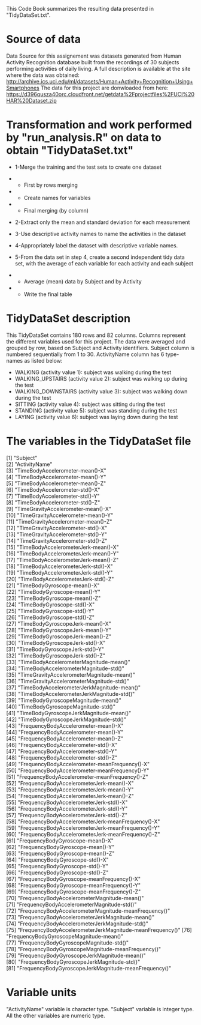 This Code Book summarizes the resulting data presented in "TidyDataSet.txt".


# Source of data

Data Source for this assignement was datasets generated from Human Activity Recognition database built from the recordings of 30 subjects performing activities of daily living.
A full description is available at the site where the data was obtained: http://archive.ics.uci.edu/ml/datasets/Human+Activity+Recognition+Using+Smartphones
The data for this project are donwloaded from here: https://d396qusza40orc.cloudfront.net/getdata%2Fprojectfiles%2FUCI%20HAR%20Dataset.zip

# Transformation and work performed by "run_analysis.R" on data to obtain "TidyDataSet.txt"
* 1-Merge the training and the test sets to create one dataset
* * First by rows merging
* * Create names for variables
* * Final merging (by column)

* 2-Extract only the mean and standard deviation for each measurement

* 3-Use descriptive activity names to name the activities in the dataset

* 4-Appropriately label the dataset with descriptive variable names.

* 5-From the data set in step 4, create a second independent tidy data set, with the average of each variable for each activity and each subject
* * Average (mean) data by Subject and by Activity
* * Write the final table

# TidyDataSet description
This TidyDataSet contains 180 rows and 82 columns.
Columns represent the different variables used for this project.
The data were averaged and grouped by row, based on Subject and Activity identifiers.
Subject column is numbered sequentially from 1 to 30.
ActivityName column has 6 type-names as listed below:
* WALKING (activity value 1): subject was walking during the test
* WALKING_UPSTAIRS (activity value 2): subject was walking up during the test
* WALKING_DOWNSTAIRS (activity value 3): subject was walking down during the test
* SITTING (activity value 4): subject was sitting during the test
* STANDING (activity value 5): subject was standing during the test
* LAYING (activity value 6): subject was laying down during the test

# The variables in the TidyDataSet file
 [1] "Subject"                                                
 [2] "ActivityName"                                           
 [3] "TimeBodyAccelerometer-mean()-X"                         
 [4] "TimeBodyAccelerometer-mean()-Y"                         
 [5] "TimeBodyAccelerometer-mean()-Z"                         
 [6] "TimeBodyAccelerometer-std()-X"                          
 [7] "TimeBodyAccelerometer-std()-Y"                          
 [8] "TimeBodyAccelerometer-std()-Z"                          
 [9] "TimeGravityAccelerometer-mean()-X"                      
[10] "TimeGravityAccelerometer-mean()-Y"                      
[11] "TimeGravityAccelerometer-mean()-Z"                      
[12] "TimeGravityAccelerometer-std()-X"                       
[13] "TimeGravityAccelerometer-std()-Y"                       
[14] "TimeGravityAccelerometer-std()-Z"                       
[15] "TimeBodyAccelerometerJerk-mean()-X"                     
[16] "TimeBodyAccelerometerJerk-mean()-Y"                     
[17] "TimeBodyAccelerometerJerk-mean()-Z"                     
[18] "TimeBodyAccelerometerJerk-std()-X"                      
[19] "TimeBodyAccelerometerJerk-std()-Y"                      
[20] "TimeBodyAccelerometerJerk-std()-Z"                      
[21] "TimeBodyGyroscope-mean()-X"                             
[22] "TimeBodyGyroscope-mean()-Y"                             
[23] "TimeBodyGyroscope-mean()-Z"                             
[24] "TimeBodyGyroscope-std()-X"                              
[25] "TimeBodyGyroscope-std()-Y"                              
[26] "TimeBodyGyroscope-std()-Z"                              
[27] "TimeBodyGyroscopeJerk-mean()-X"                         
[28] "TimeBodyGyroscopeJerk-mean()-Y"                         
[29] "TimeBodyGyroscopeJerk-mean()-Z"                         
[30] "TimeBodyGyroscopeJerk-std()-X"                          
[31] "TimeBodyGyroscopeJerk-std()-Y"                          
[32] "TimeBodyGyroscopeJerk-std()-Z"                          
[33] "TimeBodyAccelerometerMagnitude-mean()"                  
[34] "TimeBodyAccelerometerMagnitude-std()"                   
[35] "TimeGravityAccelerometerMagnitude-mean()"               
[36] "TimeGravityAccelerometerMagnitude-std()"                
[37] "TimeBodyAccelerometerJerkMagnitude-mean()"              
[38] "TimeBodyAccelerometerJerkMagnitude-std()"               
[39] "TimeBodyGyroscopeMagnitude-mean()"                      
[40] "TimeBodyGyroscopeMagnitude-std()"                       
[41] "TimeBodyGyroscopeJerkMagnitude-mean()"                  
[42] "TimeBodyGyroscopeJerkMagnitude-std()"                   
[43] "FrequencyBodyAccelerometer-mean()-X"                    
[44] "FrequencyBodyAccelerometer-mean()-Y"                    
[45] "FrequencyBodyAccelerometer-mean()-Z"                    
[46] "FrequencyBodyAccelerometer-std()-X"                     
[47] "FrequencyBodyAccelerometer-std()-Y"                     
[48] "FrequencyBodyAccelerometer-std()-Z"                     
[49] "FrequencyBodyAccelerometer-meanFrequency()-X"           
[50] "FrequencyBodyAccelerometer-meanFrequency()-Y"           
[51] "FrequencyBodyAccelerometer-meanFrequency()-Z"           
[52] "FrequencyBodyAccelerometerJerk-mean()-X"                
[53] "FrequencyBodyAccelerometerJerk-mean()-Y"                
[54] "FrequencyBodyAccelerometerJerk-mean()-Z"                
[55] "FrequencyBodyAccelerometerJerk-std()-X"                 
[56] "FrequencyBodyAccelerometerJerk-std()-Y"                 
[57] "FrequencyBodyAccelerometerJerk-std()-Z"                 
[58] "FrequencyBodyAccelerometerJerk-meanFrequency()-X"       
[59] "FrequencyBodyAccelerometerJerk-meanFrequency()-Y"       
[60] "FrequencyBodyAccelerometerJerk-meanFrequency()-Z"       
[61] "FrequencyBodyGyroscope-mean()-X"                        
[62] "FrequencyBodyGyroscope-mean()-Y"                        
[63] "FrequencyBodyGyroscope-mean()-Z"                        
[64] "FrequencyBodyGyroscope-std()-X"                         
[65] "FrequencyBodyGyroscope-std()-Y"                         
[66] "FrequencyBodyGyroscope-std()-Z"                         
[67] "FrequencyBodyGyroscope-meanFrequency()-X"               
[68] "FrequencyBodyGyroscope-meanFrequency()-Y"               
[69] "FrequencyBodyGyroscope-meanFrequency()-Z"               
[70] "FrequencyBodyAccelerometerMagnitude-mean()"             
[71] "FrequencyBodyAccelerometerMagnitude-std()"              
[72] "FrequencyBodyAccelerometerMagnitude-meanFrequency()"    
[73] "FrequencyBodyAccelerometerJerkMagnitude-mean()"         
[74] "FrequencyBodyAccelerometerJerkMagnitude-std()"          
[75] "FrequencyBodyAccelerometerJerkMagnitude-meanFrequency()"
[76] "FrequencyBodyGyroscopeMagnitude-mean()"                 
[77] "FrequencyBodyGyroscopeMagnitude-std()"                  
[78] "FrequencyBodyGyroscopeMagnitude-meanFrequency()"        
[79] "FrequencyBodyGyroscopeJerkMagnitude-mean()"             
[80] "FrequencyBodyGyroscopeJerkMagnitude-std()"              
[81] "FrequencyBodyGyroscopeJerkMagnitude-meanFrequency()"

# Variable units
"ActivityName" variable is character type. "Subject" variable is integer type. All the other variables are numeric type.
